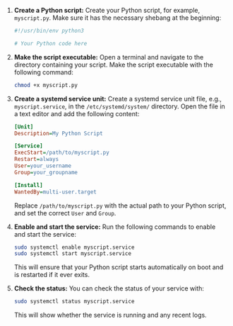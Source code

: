 1. **Create a Python script:**
   Create your Python script, for example, `myscript.py`. Make sure it has the necessary shebang at the beginning:

   ```python
   #!/usr/bin/env python3

   # Your Python code here
   ```

2. **Make the script executable:**
   Open a terminal and navigate to the directory containing your script. Make the script executable with the following command:

   ```bash
   chmod +x myscript.py
   ```

3. **Create a systemd service unit:**
   Create a systemd service unit file, e.g., `myscript.service`, in the `/etc/systemd/system/` directory. Open the file in a text editor and add the following content:

   ```ini
   [Unit]
   Description=My Python Script

   [Service]
   ExecStart=/path/to/myscript.py
   Restart=always
   User=your_username
   Group=your_groupname

   [Install]
   WantedBy=multi-user.target
   ```

   Replace `/path/to/myscript.py` with the actual path to your Python script, and set the correct `User` and `Group`.

4. **Enable and start the service:**
   Run the following commands to enable and start the service:

   ```bash
   sudo systemctl enable myscript.service
   sudo systemctl start myscript.service
   ```

   This will ensure that your Python script starts automatically on boot and is restarted if it ever exits.

5. **Check the status:**
   You can check the status of your service with:

   ```bash
   sudo systemctl status myscript.service
   ```

   This will show whether the service is running and any recent logs.